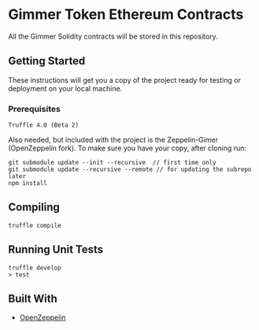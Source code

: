 # Gimmer Token Ethereum Contracts

All the Gimmer Solidity contracts will be stored in this repository.

## Getting Started

These instructions will get you a copy of the project ready for testing or deployment on your local machine.

### Prerequisites

```
Truffle 4.0 (Beta 2)
```

Also needed, but included with the project is the Zeppelin-Gimer (OpenZeppelin fork).
To make sure you have your copy, after cloning run:

```
git submodule update --init --recursive  // first time only
git submodule update --recursive --remote // for updating the subrepo later
npm install
```

## Compiling

```
truffle compile
```

## Running Unit Tests

```
truffle develop
> test
```

## Built With

* [OpenZeppelin](https://github.com/OpenZeppelin/zeppelin-solidity)
